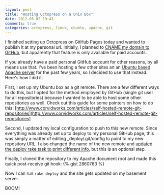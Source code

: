 ```yaml
---
layout: post
title: "Hosting Octopress on a Unix Box"
date: 2012-06-02 19:41
comments: true
categories: octopress, linux, ubuntu, apache, git
---
```


I finished setting up Octopress on GitHub Pages today and wanted to publish it at my personal url. Initially, I planned to [CNAME my domain to GitHub](https://github.com/blog/315-cname-support-for-github-pages), but apparently that feature is only available for paid accounts.

If you already have a paid personal GitHub account for other reasons, by all means use that. I've been hosting a few other sites an an [Ubuntu based Apache server](http://www.flickr.com/photos/devinwadsworth/3485096700/) for the past few years, so I decided to use that instead. Here's how I did it.

First, I set up my Ubuntu box as a git remote. There are a few different ways to do this, but I opted for the method employed by GitHub (single git user for all repositories) because I wanted to be able to host some other repositories as well. Check out this guide for some pointers on how to do this: [http://www.corvidworks.com/articles/self-hosted-remote-git-repositories](http://www.corvidworks.com/articles/self-hosted-remote-git-repositories)

Second, I updated my local configuration to push to this new remote. Since everything was already set up to deploy to my personal GitHub page, this was simply a matter of editing _deploy/.git/config to point to my new repository URL. I also changed the name of the new remote and [updated the deploy rake task to print different info](https://github.com/daymun/devinwadsworth.com/commit/7a67baf7f6bc915c4c14a8258f2faa1a2de89983), but this is an optional step.

Finally, I cloned the repository to my Apache document root and made this quick post-receive git hook:
{% gist 2860763 %}

Now I can run ```rake deploy``` and the site gets updated on my basement server.

BOOM!

